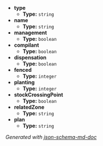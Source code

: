  - <b id="#/properties/type">type</b>
	 - **Type:** `string`
 - <b id="#/properties/name">name</b>
	 - **Type:** `string`
 - <b id="#/properties/management">management</b>
	 - **Type:** `boolean`
 - <b id="#/properties/compilant">compilant</b>
	 - **Type:** `boolean`
 - <b id="#/properties/dispensation">dispensation</b>
	 - **Type:** `boolean`
 - <b id="#/properties/fenced">fenced</b>
	 - **Type:** `integer`
 - <b id="#/properties/planting">planting</b>
	 - **Type:** `integer`
 - <b id="#/properties/stockCrossingPoint">stockCrossingPoint</b>
	 - **Type:** `boolean`
 - <b id="#/properties/relatedZone">relatedZone</b>
	 - **Type:** `string`
 - <b id="#/properties/plan">plan</b>
	 - **Type:** `string`

_Generated with [json-schema-md-doc](https://brianwendt.github.io/json-schema-md-doc/)_